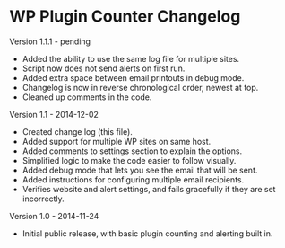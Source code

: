 WP Plugin Counter Changelog
===========================

Version 1.1.1 - pending

- Added the ability to use the same log file for multiple sites.
- Script now does not send alerts on first run.
- Added extra space between email printouts in debug mode.
- Changelog is now in reverse chronological order, newest at top.
- Cleaned up comments in the code.

Version 1.1 - 2014-12-02

- Created change log (this file).
- Added support for multiple WP sites on same host.
- Added comments to settings section to explain the options.
- Simplified logic to make the code easier to follow visually.
- Added debug mode that lets you see the email that will be sent.
- Added instructions for configuring multiple email recipients.
- Verifies website and alert settings, and fails gracefully if they are set incorrectly.

Version 1.0 - 2014-11-24

- Initial public release, with basic plugin counting and alerting built in.